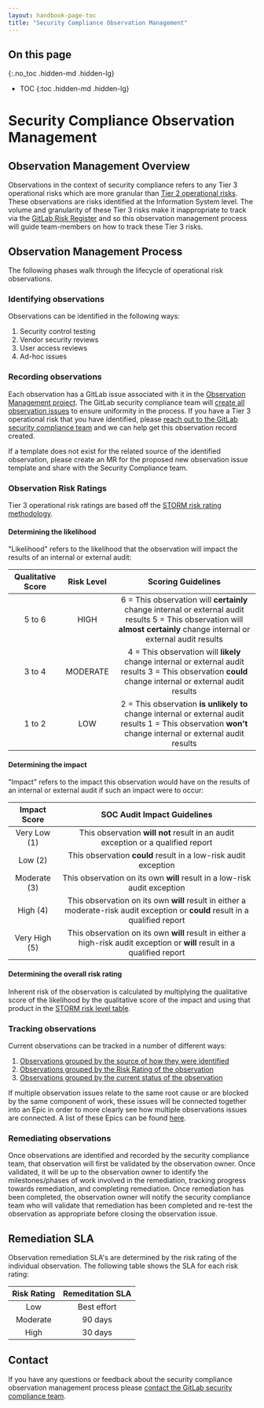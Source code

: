 ```yaml
---
layout: handbook-page-toc
title: "Security Compliance Observation Management"
---
```


## On this page
{:.no_toc .hidden-md .hidden-lg}

- TOC
{:toc .hidden-md .hidden-lg}

# Security Compliance Observation Management

## Observation Management Overview

Observations in the context of security compliance refers to any Tier 3 operational risks which are more granular than [Tier 2 operational risks](/handbook/engineering/security/security-assurance/security-compliance/risk-management.html#scope). These observations are risks identified at the Information System level. The volume and granularity of these Tier 3 risks make it inappropriate to track via the [GitLab Risk Register](/handbook/engineering/security/security-assurance/security-compliance/risk-management.html#risk-tracking-and-reporting) and so this observation management process will guide team-members on how to track these Tier 3 risks.

## Observation Management Process

The following phases walk through the lifecycle of operational risk observations.

### Identifying observations

Observations can be identified in the following ways:
1. Security control testing
1. Vendor security reviews
1. User access reviews
1. Ad-hoc issues

### Recording observations

Each observation has a GitLab issue associated with it in the [Observation Management project](https://gitlab.com/gitlab-com/gl-security/compliance/observation-management). The GitLab security compliance team will [create all observation issues](https://gitlab.com/gitlab-com/gl-security/compliance/observation-management/-/issues/new) to ensure uniformity in the process. If you have a Tier 3 operational risk that you have identified, please [reach out to the GitLab security compliance team](/handbook/engineering/security/security-assurance/security-compliance/compliance.html#contact-the-compliance-team) and we can help get this observation record created.

If a template does not exist for the related source of the identified observation, please create an MR for the proposed new observation issue template and share with the Security Compliance team.

### Observation Risk Ratings

Tier 3 operational risk ratings are based off the [STORM risk rating methodology](/handbook/engineering/security/security-assurance/security-compliance/operational-risk-management-methodology.html#risk-factors-and-risk-scoring).

#### Determining the likelihood

"Likelihood" refers to the likelihood that the observation will impact the results of an internal or external audit:

|Qualitative Score | Risk Level	| Scoring Guidelines |
| :---: | :---: | :---: |
|5 to 6	| HIGH	| 6 = This observation will **certainly** change internal or external audit results 5 = This observation will **almost certainly** change internal or external audit results |
|3 to 4	| MODERATE	| 4 = This observation will **likely** change internal or external audit results 3 = This observation **could** change internal or external audit results |
|1 to 2	| LOW	| 2 = This observation **is unlikely to** change internal or external audit results 1 = This observation **won't** change internal or external audit results |

#### Determining the impact

"Impact" refers to the impact this observation would have on the results of an internal or external audit if such an impact were to occur:

| Impact Score | SOC Audit Impact Guidelines |
| :---: | :---: |
| Very Low (1) | This observation **will not** result in an audit exception or a qualified report |
| Low (2) | This observation **could** result in a low-risk audit exception |
| Moderate (3) | This observation on its own **will** result in a low-risk audit exception |
| High (4) | This observation on its own **will** result in either a moderate-risk audit exception or **could** result in a qualified report |
| Very High (5) | This observation on its own **will** result in either a high-risk audit exception or **will** result in a qualified report |

#### Determining the overall risk rating

Inherent risk of the observation is calculated by multiplying the qualitative score of the likelihood by the qualitative score of the impact and using that product in the [STORM risk level table](/handbook/engineering/security/security-assurance/security-compliance/operational-risk-management-methodology.html#determining-inherent-risk-vs-residual-risk).

### Tracking observations

Current observations can be tracked in a number of different ways:
1. [Observations grouped by the source of how they were identified](https://gitlab.com/gitlab-com/gl-security/compliance/observation-management/-/boards/1741813)
1. [Observations grouped by the Risk Rating of the observation](https://gitlab.com/gitlab-com/gl-security/compliance/observation-management/-/boards/1741814)
1. [Observations grouped by the current status of the observation](https://gitlab.com/gitlab-com/gl-security/compliance/observation-management/-/boards/1741815)

If multiple observation issues relate to the same root cause or are blocked by the same component of work, these issues will be connected together into an Epic in order to more clearly see how multiple observations issues are connected. A list of these Epics can be found [here](https://gitlab.com/groups/gitlab-com/gl-security/compliance/-/epics?label_name%5B%5D=Observation+Epics).

### Remediating observations

Once observations are identified and recorded by the security compliance team, that observation will first be validated by the observation owner. Once validated, it will be up to the observation owner to identify the milestones/phases of work involved in the remediation, tracking progress towards remediation, and completing remediation. Once remediation has been completed, the observation owner will notify the security compliance team who will validate that remediation has been completed and re-test the observation as appropriate before closing the observation issue.

## Remediation SLA

Observation remediation SLA's are determined by the risk rating of the individual observation. The following table shows the SLA for each risk rating:

| Risk Rating | Remeditation SLA |
| :---: | :---: |
| Low | Best effort |
| Moderate | 90 days |
| High | 30 days |

## Contact

If you have any questions or feedback about the security compliance observation management process please [contact the GitLab security compliance team](/handbook/engineering/security/security-assurance/security-compliance/compliance.html#contact-the-compliance-team).
